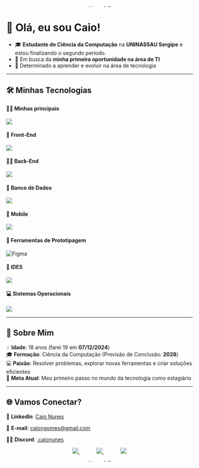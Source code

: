 <p align="center">  
  <img src="https://user-images.githubusercontent.com/74038190/212284115-f47cd8ff-2ffb-4b04-b5bf-4d1c14c0247f.gif" width="100%" height="4px" alt="Wave GIF">  
</p>  

# 👋 Olá, eu sou Caio!  

- 🎓 **Estudante de Ciência da Computação** na **UNINASSAU Sergipe** e estou finalizando o segundo período.  
- 🎯 Em busca da **minha primeira oportunidade na área de TI**  
- 🚀 Determinado a aprender e evoluir na área de tecnologia  

---

## 🛠️ Minhas Tecnologias  

#### 😶‍🌫️  Minhas principais

<p align="left" style="display: flex; gap: 8px;">
    <img src="https://skillicons.dev/icons?i=java" />
</p>

#### 🚀 Front-End  

<p align="left">
    <img src="https://skillicons.dev/icons?i=html,css,js,py" />
</p>

#### 👨‍💻 Back-End  

<p align="left">
    <img src="https://skillicons.dev/icons?i=java,spring,cpp,c" />
</p>

#### 💾 Banco de Dados  

<p align="left">
    <img src="https://skillicons.dev/icons?i=mysql,firebase,supabase" />
</p>

#### 🤳 Mobile  

<p align="left" style="display: flex; gap: 8px;">
    <img src="https://skillicons.dev/icons?i=cs" />
</p>


#### 🎨 Ferramentas de Prototipagem  
<p align="left">
  <img src="https://skillicons.dev/icons?i=figma" alt="Figma">
</p>

#### 🔧 IDES
<p>
    <img src="https://skillicons.dev/icons?i=idea,eclipse,vscode,visualstudio" />
</p>

#### 💻 Sistemas Operacionais 
<p align="left">
    <img src="https://skillicons.dev/icons?i=windows,linux,ubuntu,mint" />
</p>

---

## 🌟 Sobre Mim  

💡 **Idade**: 18 anos (farei 19 em **07/12/2024**)  
🎓 **Formação**: Ciência da Computação (Previsão de Conclusão: **2028**)  
💻 **Paixão**: Resolver problemas, explorar novas ferramentas e criar soluções eficientes  
🌱 **Meta Atual**: Meu primeiro passo no mundo da tecnologia como estagiário  

---

## 🌐 Vamos Conectar?  

🔗 **LinkedIn**: [Caio Nunes](https://www.linkedin.com/in/caio-nunes-3591392b9) 

📧 **E-mail**: [caiongomes@gmail.com](mailto:caiongomes@gmail.com)  

🦸‍♂️ **Discord**: [.caionunes](https://discord.com/users/caionunes)  


<p align="center">
  <a href="https://www.linkedin.com/in/caio-nunes-3591392b9" target="_blank" style="margin: 0 30px;">
    <img src="https://skillicons.dev/icons?i=linkedin" />
  </a>
  <a href="mailto:caiongomes@gmail.com" target="_blank" style="margin: 0 15px;">
    <img src="https://skillicons.dev/icons?i=gmail" />
  </a>
  <a href="https://discord.com/users/caionunes" target="_blank" style="margin: 0 30px;">
    <img src="https://skillicons.dev/icons?i=discord" />
  </a>
</p>




<p align="center">  
  <img src="https://user-images.githubusercontent.com/74038190/212284115-f47cd8ff-2ffb-4b04-b5bf-4d1c14c0247f.gif" width="100%" height="4px" alt="Wave GIF">  
</p>  
